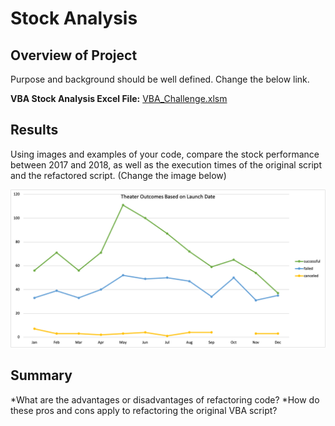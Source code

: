 # Stock Analysis

## Overview of Project
Purpose and background should be well defined. Change the below link.

**VBA Stock Analysis Excel File:** [VBA_Challenge.xlsm](https://github.com/borkard/stock-analysis/blob/main/VBA_Challenge.xlsm)

## Results
Using images and examples of your code, compare the stock performance between 2017 and 2018, as well as the execution times of the original script and the refactored script. (Change the image below)

![Theater_Outcomes_vs_Launch](https://github.com/borkard/kickstarter-analysis/blob/main/Theater_Outcomes_vs_Launch.png?raw=true)

## Summary
*What are the advantages or disadvantages of refactoring code?
*How do these pros and cons apply to refactoring the original VBA script?

